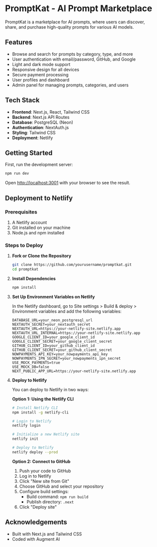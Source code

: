 # PromptKat - AI Prompt Marketplace

PromptKat is a marketplace for AI prompts, where users can discover, share, and purchase high-quality prompts for various AI models.

## Features

- Browse and search for prompts by category, type, and more
- User authentication with email/password, GitHub, and Google
- Light and dark mode support
- Responsive design for all devices
- Secure payment processing
- User profiles and dashboard
- Admin panel for managing prompts, categories, and users

## Tech Stack

- **Frontend**: Next.js, React, Tailwind CSS
- **Backend**: Next.js API Routes
- **Database**: PostgreSQL (Neon)
- **Authentication**: NextAuth.js
- **Styling**: Tailwind CSS
- **Deployment**: Netlify

## Getting Started

First, run the development server:

```bash
npm run dev
```

Open [http://localhost:3001](http://localhost:3001) with your browser to see the result.

## Deployment to Netlify

### Prerequisites

1. A Netlify account
2. Git installed on your machine
3. Node.js and npm installed

### Steps to Deploy

1. **Fork or Clone the Repository**

   ```bash
   git clone https://github.com/yourusername/promptkat.git
   cd promptkat
   ```

2. **Install Dependencies**

   ```bash
   npm install
   ```

3. **Set Up Environment Variables on Netlify**

   In the Netlify dashboard, go to Site settings > Build & deploy > Environment variables and add the following variables:

   ```
   DATABASE_URL=your_neon_postgresql_url
   NEXTAUTH_SECRET=your_nextauth_secret
   NEXTAUTH_URL=https://your-netlify-site.netlify.app
   NEXTAUTH_URL_INTERNAL=https://your-netlify-site.netlify.app
   GOOGLE_CLIENT_ID=your_google_client_id
   GOOGLE_CLIENT_SECRET=your_google_client_secret
   GITHUB_CLIENT_ID=your_github_client_id
   GITHUB_CLIENT_SECRET=your_github_client_secret
   NOWPAYMENTS_API_KEY=your_nowpayments_api_key
   NOWPAYMENTS_IPN_SECRET=your_nowpayments_ipn_secret
   USE_MOCK_PAYMENTS=true
   USE_MOCK_DB=false
   NEXT_PUBLIC_APP_URL=https://your-netlify-site.netlify.app
   ```

4. **Deploy to Netlify**

   You can deploy to Netlify in two ways:

   **Option 1: Using the Netlify CLI**

   ```bash
   # Install Netlify CLI
   npm install -g netlify-cli

   # Login to Netlify
   netlify login

   # Initialize a new Netlify site
   netlify init

   # Deploy to Netlify
   netlify deploy --prod
   ```

   **Option 2: Connect to GitHub**

   1. Push your code to GitHub
   2. Log in to Netlify
   3. Click "New site from Git"
   4. Choose GitHub and select your repository
   5. Configure build settings:
      - Build command: `npm run build`
      - Publish directory: `.next`
   6. Click "Deploy site"

## Acknowledgements

- Built with Next.js and Tailwind CSS
- Coded with Augment AI
